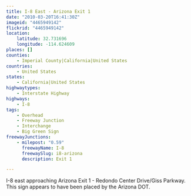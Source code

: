 ```yaml
---
title: I-8 East - Arizona Exit 1
date: "2010-03-20T16:41:30Z"
imageid: "4465949142"
flickrid: "4465949142"
location:
    latitude: 32.731696
    longitude: -114.624609
places: []
counties:
    - Imperial County|California|United States
countries:
    - United States
states:
    - California|United States
highwaytypes:
    - Interstate Highway
highways:
    - I-8
tags:
    - Overhead
    - Freeway Junction
    - Interchange
    - Big Green Sign
freewayJunctions:
    - milepost: "0.59"
      freewayName: I-8
      freewaySlug: i8-arizona
      description: Exit 1

---
```

I-8 east approaching Arizona Exit 1 - Redondo Center Drive/Giss Parkway.  This sign appears to have been placed by the Arizona DOT.